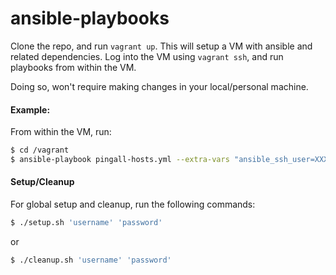 # ansible-playbooks

Clone the repo, and run `vagrant up`. This will setup a VM with ansible and related dependencies. Log into the VM using `vagrant ssh`, and run playbooks from within the VM. 

Doing so, won't require making changes in your local/personal machine.

#### Example:

From within the VM, run:

```bash
$ cd /vagrant
$ ansible-playbook pingall-hosts.yml --extra-vars "ansible_ssh_user=XXX ansible_ssh_pass=XXX ansible_sudo_pass=ZZZ"
```

#### Setup/Cleanup

For global setup and cleanup, run the following commands:

```bash
$ ./setup.sh 'username' 'password'
``` 

or 

```bash
$ ./cleanup.sh 'username' 'password'
``` 

